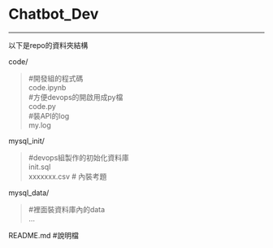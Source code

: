 # Chatbot_Dev
--------------------------------------------
以下是repo的資料夾結構  

code/  
>#開發組的程式碼  
>code.ipynb  
>#方便devops的開啟用成py檔  
>code.py  
>#裝API的log  
>my.log  <br>

mysql_init/  
>#devops組製作的初始化資料庫  
>init.sql  
>xxxxxxx.csv  # 內裝考題  

mysql_data/  
>#裡面裝資料庫內的data  
>...  

README.md  #說明檔  
